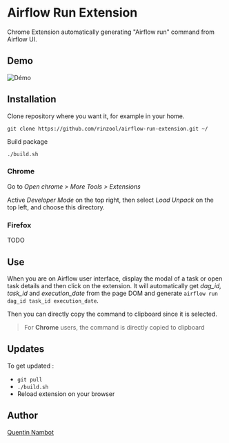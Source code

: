 # Airflow Run Extension

Chrome Extension automatically generating "Airflow run" command from Airflow UI.


## Demo

![Démo](demo/demo.gif)


## Installation

Clone repository where you want it, for example in your home.

```console
git clone https://github.com/rinzool/airflow-run-extension.git ~/
```

Build package 
```console 
./build.sh
```

### Chrome 
Go to _Open chrome > More Tools > Extensions_

Active _Developer Mode_ on the top right, then select _Load Unpack_ on the top left, and choose this directory.

### Firefox 

TODO

## Use

When you are on Airflow user interface, display the modal of a task or open task details and then click on the extension. It will automatically get *dag_id, task_id* and *execution_date* from the page DOM and generate `airflow run dag_id task_id execution_date`.

Then you can directly copy the command to clipboard since it is selected.

> For **Chrome** users, the command is directly copied to clipboard


## Updates 

To get updated :
* `git pull`
* `./build.sh`
* Reload extension on your browser

## Author

[Quentin Nambot](quentin.nambot@grenoble-inp.org)
